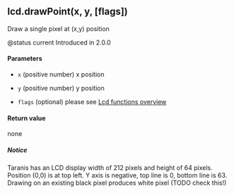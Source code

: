 <!-- This file was generated by the script. Do not edit it, any changes will be lost! -->

## lcd.drawPoint(x, y, [flags])



Draw a single pixel at (x,y) position

@status current Introduced in 2.0.0


#### Parameters

* `x` (positive number) x position

* `y` (positive number) y position

* `flags` (optional) please see [Lcd functions overview](../lcd-functions-less-than-greater-than-luadoc-begin-lcd/lcd_functions-overview.html)



#### Return value

none

##### Notice
Taranis has an LCD display width of 212 pixels and height of 64 pixels.
Position (0,0) is at top left. Y axis is negative, top line is 0,
bottom line is 63. Drawing on an existing black pixel produces white pixel (TODO check this!)


